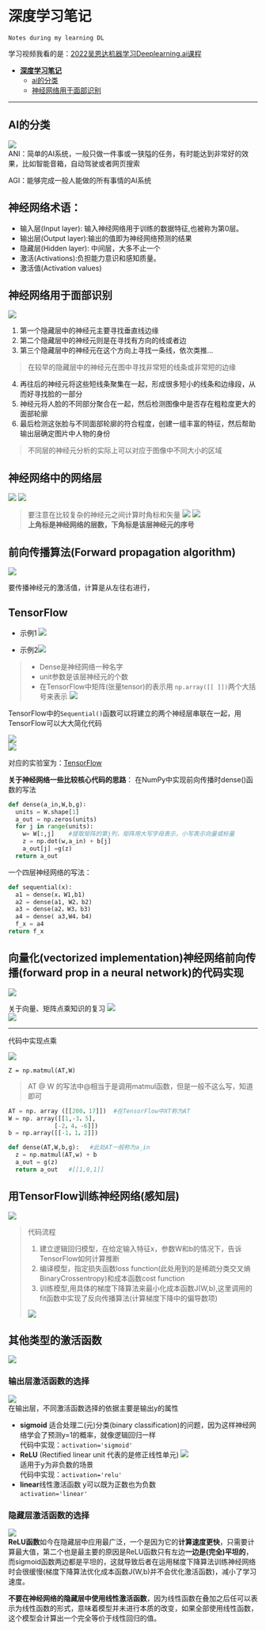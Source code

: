 # 深度学习笔记
`Notes during my learning DL`

学习视频我看的是：[2022吴恩达机器学习Deeplearning.ai课程](https://www.bilibili.com/video/BV1Pa411X76s/?p=43&spm_id_from=pageDriver&vd_source=72cbed57f84134f653cd0ebd0e4e2cff)


- [**深度学习笔记**](#深度学习笔记)
  - [ai的分类](#ai的分类)
  - [神经网络用于面部识别](#神经网络用于面部识别)

***
## AI的分类
![](images/12.png)  
ANI：简单的AI系统，一般只做一件事或一狭隘的任务，有时能达到非常好的效果，比如智能音箱，自动驾驶或者网页搜索

AGI：能够完成一般人能做的所有事情的AI系统

神经网络术语：
---
- 输入层(Input layer): 输入神经网络用于训练的数据特征,也被称为第0层。
- 输出层(Output layer):输出的值即为神经网络预测的结果
- 隐藏层(Hidden layer): 中间层，大多不止一个
- 激活(Activations):负担能力意识和感知质量。
- 激活值(Activation values)


## 神经网络用于面部识别
![](images/1.png)
1. 第一个隐藏层中的神经元主要寻找垂直线边缘
2. 第二个隐藏层中的神经元则是在寻找有方向的线或者边
3. 第三个隐藏层中的神经元在这个方向上寻找一条线，依次类推...
>在较早的隐藏层中的神经元在图中寻找非常短的线条或非常短的边缘
4. 再往后的神经元将这些短线条聚集在一起，形成很多短小的线条和边缘段，从而好寻找脸的一部分
5. 神经元将人脸的不同部分聚合在一起，然后检测图像中是否存在粗粒度更大的面部轮廓
6. 最后检测这张脸与不同面部轮廓的符合程度，创建一组丰富的特征，然后帮助输出层确定图片中人物的身份
>不同层的神经元分析的实际上可以对应于图像中不同大小的区域

## 神经网络中的网络层
![](images/2.png)
![](images/3.png)

>要注意在比较复杂的神经元之间计算时角标和矢量
![](images/4.png)
![](images/5.png)  
**上角标是神经网络的层数，下角标是该层神经元的序号**
## 前向传播算法(Forward propagation algorithm)

![](images/6.png)

要传播神经元的激活值，计算是从左往右进行，

## TensorFlow
- 示例1 ![](images/7.png)

- 示例2![](images/8.png)

> - Dense是神经网络一种名字
> - unit参数是该层神经元的个数
> - 在TensorFlow中矩阵(张量tensor)的表示用 `np.array([[ ]])`两个大括号来表示
![](images/9.png)

TensorFlow中的`Sequential()`函数可以将建立的两个神经层串联在一起，用TensorFlow可以大大简化代码

![](images/10.png)  
![](images/11.png)  

对应的实验室为：[TensorFlow](Advanced_Learning_Algorithms/week1/5.TensorFlow%20implementation/C2_W1_Lab02_CoffeeRoasting_TF.ipynb)

**关于神经网络一些比较核心代码的思路**： 
在NumPy中实现前向传播时dense()函数的写法
```python
def dense(a_in,W,b,g)∶
  units = W.shape[1]
  a_out = np.zeros(units)
  for j in range(units):
    w= W[:,j]    #提取矩阵的第j列，矩阵用大写字母表示，小写表示向量或标量
    z = np.dot(w,a_in) + b[j]
    a_out[j] =g(z)
  return a_out
```
一个四层神经网络的写法： 
```python
def sequential(x):
  a1 = dense(x，W1,b1)
  a2 = dense(a1, W2，b2)
  a3 = dense(a2，W3，b3) 
  a4 = dense( a3,W4，b4)
  f_x = a4
return f_x
```
## 向量化(vectorized implementation)神经网络前向传播(forward prop in a neural network)的代码实现

![](images/13.png)  

关于向量、矩阵点乘知识的复习
![](images/14.png)   
![](images/15.png)  

---
代码中实现点乘

![](images/16.png)  

`Z = np.matmul(AT,W)`
> AT @ W 的写法中@相当于是调用matmul函数，但是一般不这么写，知道即可

```python
AT = np. array ([[200，17]])  #在TensorFlow中XT称为AT
W = np. array([[1,-3，5],
             [-2，4，-6]])
b = np.array([[-1，1，2]])

def dense(AT,W,b,g):   #此处AT一般称为a_in
  z = np.matmul(AT,w) + b
  a_out = g(z)
  return a_out   #[[1,0,1]] 
```

## 用TensorFlow训练神经网络(感知层)
 
![](images/17.png)  
>代码流程
>1. 建立逻辑回归模型，在给定输入特征x，参数W和b的情况下，告诉TensorFlow如何计算推断
>2. 编译模型，指定损失函数loss function(此处用到的是稀疏分类交叉熵 BinaryCrossentropy)和成本函数cost function
>3. 训练模型,用具体的梯度下降算法来最小化成本函数J(W,b),这里调用的fit函数中实现了反向传播算法(计算梯度下降中的偏导数项)
> 
>![](images/18.png)  

## 其他类型的激活函数
![](images/20.png) 

### **输出层**激活函数的选择

![](images/21.png)   
在输出层，不同激活函数选择的依据主要是输出y的属性
- **sigmoid**
  适合处理二(元)分类(binary classification)的问题，因为这样神经网络学会了预测y=1的概率，就像逻辑回归一样  
  代码中实现：`activation='sigmoid'`
- **ReLU** (Rectified linear unit 代表的是修正线性单元)
  ![](images/19.png)  
  适用于y为非负数的场景  
  代码中实现：`activation='relu'`
- **linear**线性激活函数
  y可以既为正数也为负数  
  `activation='linear'`

### **隐藏层**激活函数的选择
![](images/22.png)   
**ReLU函数**如今在隐藏层中应用最广泛，一个是因为它的**计算速度更快**，只需要计算最大值，第二个也是最主要的原因是ReLU函数只有左边**一边是(完全)平坦的**，而sigmoid函数两边都是平坦的，这就导致后者在运用梯度下降算法训练神经网络时会很缓慢(梯度下降算法优化成本函数J(W,b)并不会优化激活函数)，减小了学习速度。

**不要在神经网络的隐藏层中使用线性激活函数**，因为线性函数在叠加之后任可以表示为线性函数的形式，意味着模型并未进行本质的改变，如果全部使用线性函数，这个模型会计算出一个完全等价于线性回归的值。